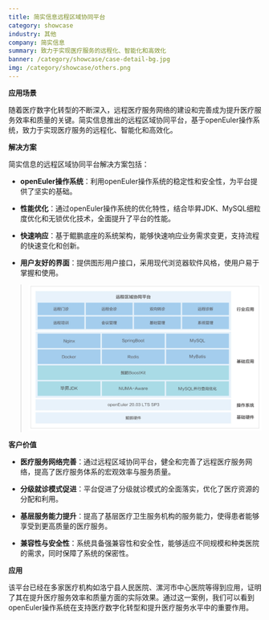 ```yaml
---
title: 简实信息远程区域协同平台
category: showcase
industry: 其他
company: 简实信息
summary: 致力于实现医疗服务的远程化、智能化和高效化
banner: /category/showcase/case-detail-bg.jpg
img: /category/showcase/others.png
---
```



**应用场景**

随着医疗数字化转型的不断深入，远程医疗服务网络的建设和完善成为提升医疗服务效率和质量的关键。简实信息推出的远程区域协同平台，基于openEuler操作系统，致力于实现医疗服务的远程化、智能化和高效化。

**解决方案**

简实信息的远程区域协同平台解决方案包括：

-   **openEuler操作系统**：利用openEuler操作系统的稳定性和安全性，为平台提供了坚实的基础。

-   **性能优化**：通过openEuler操作系统的优化特性，结合毕昇JDK、MySQL细粒度优化和无锁优化技术，全面提升了平台的性能。

-   **快速响应**：基于鲲鹏底座的系统架构，能够快速响应业务需求变更，支持流程的快速变化和创新。

-   **用户友好的界面**：提供图形用户接口，采用现代浏览器软件风格，使用户易于掌握和使用。

> ![](./media/image1.png)

**客户价值**

-   **医疗服务网络完善**：通过远程区域协同平台，健全和完善了远程医疗服务网络，提高了医疗服务体系的宏观效率与服务质量。

-   **分级就诊模式促进**：平台促进了分级就诊模式的全面落实，优化了医疗资源的分配和利用。

-   **基层服务能力提升**：提高了基层医疗卫生服务机构的服务能力，使得患者能够享受到更高质量的医疗服务。

-   **兼容性与安全性**：系统具备强兼容性和安全性，能够适应不同规模和种类医院的需求，同时保障了系统的保密性。

**应用**

该平台已经在多家医疗机构如洛宁县人民医院、漯河市中心医院等得到应用，证明了其在提升医疗服务效率和质量方面的实际效果。通过这一案例，我们可以看到openEuler操作系统在支持医疗数字化转型和提升医疗服务水平中的重要作用。
